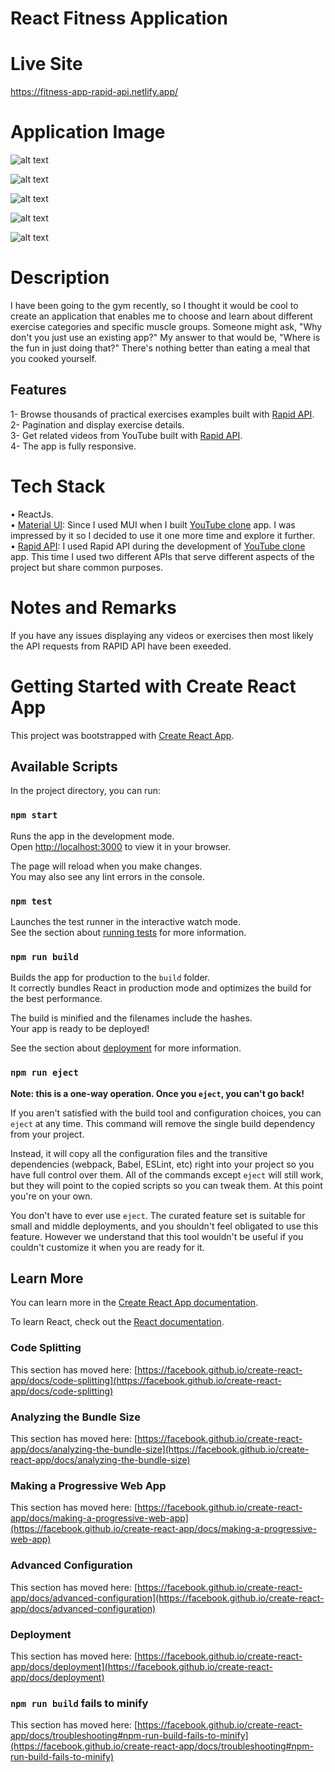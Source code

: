 # React Fitness Application

# Live Site

https://fitness-app-rapid-api.netlify.app/

# Application Image

![alt text](https://github.com/jedhabush/React-Fitness-Application/blob/main/mainPage1.png)

![alt text](https://github.com/jedhabush/React-Fitness-Application/blob/main/searchandcategories1.png)

![alt text](https://github.com/jedhabush/React-Fitness-Application/blob/main/allresults.png)

![alt text](https://github.com/jedhabush/React-Fitness-Application/blob/main/eachCardandVideos.png)

![alt text](https://github.com/jedhabush/React-Fitness-Application/blob/main/similarExercsiesandfooter1.png)

# Description

I have been going to the gym recently, so I thought it would be cool to create an application that enables me to choose and learn about different exercise categories and specific muscle groups. Someone might ask, "Why don't you just use an existing app?" My answer to that would be, "Where is the fun in just doing that?" There's nothing better than eating a meal that you cooked yourself.

## Features

1- Browse thousands of practical exercises examples built with [Rapid API](https://rapidapi.com/justin-WFnsXH_t6/api/exercisedb/pricing). <br/>
2- Pagination and display exercise details. <br/>
3- Get related videos from YouTube built with [Rapid API](https://rapidapi.com/h0p3rwe/api/youtube-search-and-download/pricing). <br/>
4- The app is fully responsive. <br/>

# Tech Stack

• ReactJs. <br/>
• [Material UI](https://mui.com/): Since I used MUI when I built [YouTube clone](https://github.com/jedhabush/Youtube_Clone) app. I was impressed by it so I decided to use it one more time and explore it further. <br/>
• [Rapid API](https://rapidapi.com/hub): I used Rapid API during the development of [YouTube clone](https://github.com/jedhabush/Youtube_Clone) app. This time I used two different APIs that serve different aspects of the project but share common purposes. <br/>

# Notes and Remarks

If you have any issues displaying any videos or exercises then most likely the API requests from RAPID API have been exeeded.

# Getting Started with Create React App

This project was bootstrapped with [Create React App](https://github.com/facebook/create-react-app).

## Available Scripts

In the project directory, you can run:

### `npm start`

Runs the app in the development mode.\
Open [http://localhost:3000](http://localhost:3000) to view it in your browser.

The page will reload when you make changes.\
You may also see any lint errors in the console.

### `npm test`

Launches the test runner in the interactive watch mode.\
See the section about [running tests](https://facebook.github.io/create-react-app/docs/running-tests) for more information.

### `npm run build`

Builds the app for production to the `build` folder.\
It correctly bundles React in production mode and optimizes the build for the best performance.

The build is minified and the filenames include the hashes.\
Your app is ready to be deployed!

See the section about [deployment](https://facebook.github.io/create-react-app/docs/deployment) for more information.

### `npm run eject`

**Note: this is a one-way operation. Once you `eject`, you can't go back!**

If you aren't satisfied with the build tool and configuration choices, you can `eject` at any time. This command will remove the single build dependency from your project.

Instead, it will copy all the configuration files and the transitive dependencies (webpack, Babel, ESLint, etc) right into your project so you have full control over them. All of the commands except `eject` will still work, but they will point to the copied scripts so you can tweak them. At this point you're on your own.

You don't have to ever use `eject`. The curated feature set is suitable for small and middle deployments, and you shouldn't feel obligated to use this feature. However we understand that this tool wouldn't be useful if you couldn't customize it when you are ready for it.

## Learn More

You can learn more in the [Create React App documentation](https://facebook.github.io/create-react-app/docs/getting-started).

To learn React, check out the [React documentation](https://reactjs.org/).

### Code Splitting

This section has moved here: [https://facebook.github.io/create-react-app/docs/code-splitting](https://facebook.github.io/create-react-app/docs/code-splitting)

### Analyzing the Bundle Size

This section has moved here: [https://facebook.github.io/create-react-app/docs/analyzing-the-bundle-size](https://facebook.github.io/create-react-app/docs/analyzing-the-bundle-size)

### Making a Progressive Web App

This section has moved here: [https://facebook.github.io/create-react-app/docs/making-a-progressive-web-app](https://facebook.github.io/create-react-app/docs/making-a-progressive-web-app)

### Advanced Configuration

This section has moved here: [https://facebook.github.io/create-react-app/docs/advanced-configuration](https://facebook.github.io/create-react-app/docs/advanced-configuration)

### Deployment

This section has moved here: [https://facebook.github.io/create-react-app/docs/deployment](https://facebook.github.io/create-react-app/docs/deployment)

### `npm run build` fails to minify

This section has moved here: [https://facebook.github.io/create-react-app/docs/troubleshooting#npm-run-build-fails-to-minify](https://facebook.github.io/create-react-app/docs/troubleshooting#npm-run-build-fails-to-minify)
